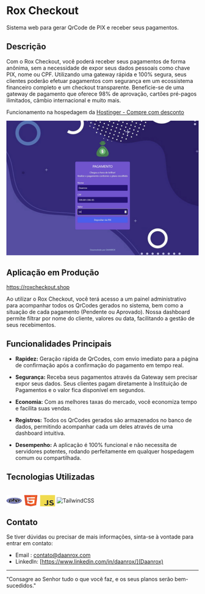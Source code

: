 # Rox Checkout
Sistema web para gerar QrCode de PIX e receber seus pagamentos.


## Descrição
Com o Rox Checkout, você poderá receber seus pagamentos de forma anônima, sem a necessidade de expor seus dados pessoais como chave PIX, nome ou CPF. Utilizando uma gateway rápida e 100% segura, seus clientes poderão efetuar pagamentos com segurança em um ecossistema financeiro completo e um checkout transparente. Beneficie-se de uma gateway de pagamento que oferece 98% de aprovação, cartões pré-pagos ilimitados, câmbio internacional e muito mais.

Funcionamento na hospedagem da [Hostinger - Compre com desconto](https://hostinger.com.br?REFERRALCODE=1DANIEL1306)

![Rox Checkout Example](/front_gif.gif)

## Aplicação em Produção
<a href="https://roxcheckout.shop" target="_blank">https://roxcheckout.shop</a>

Ao utilizar o Rox Checkout, você terá acesso a um painel administrativo para acompanhar todos os QrCodes gerados no sistema, bem como a situação de cada pagamento (Pendente ou Aprovado). Nossa dashboard permite filtrar por nome do cliente, valores ou data, facilitando a gestão de seus recebimentos.

## Funcionalidades Principais

- **Rapidez:** Geração rápida de QrCodes, com envio imediato para a página de confirmação após a confirmação do pagamento em tempo real.

- **Segurança:** Receba seus pagamentos através da Gateway sem precisar expor seus dados. Seus clientes pagam diretamente à Instituição de Pagamentos e o valor fica disponível em segundos.

- **Economia:** Com as melhores taxas do mercado, você economiza tempo e facilita suas vendas.

- **Registros:** Todos os QrCodes gerados são armazenados no banco de dados, permitindo acompanhar cada um deles através de uma dashboard intuitiva.

- **Desempenho:** A aplicação é 100% funcional e não necessita de servidores potentes, rodando perfeitamente em qualquer hospedagem comum ou compartilhada.


## Tecnologias Utilizadas

<div style="display: inline_block"><br>
  <img align="center" alt="PHP" height="30" width="40" src="https://raw.githubusercontent.com/devicons/devicon/master/icons/php/php-original.svg">
  <img align="center" alt="HTML5" height="30" width="40" src="https://raw.githubusercontent.com/devicons/devicon/master/icons/html5/html5-original.svg">
  <img align="center" alt="JavaScript" height="30" width="40" src="https://raw.githubusercontent.com/devicons/devicon/master/icons/javascript/javascript-original.svg">
  <img align="center" alt="TailwindCSS" height="30" width="80" src="https://v1.tailwindcss.com/_next/static/media/tailwind-ui-logo-on-dark.e075f076d1193a2062dc60571c75a1d2.svg">
</div>



## Contato
Se tiver dúvidas ou precisar de mais informações, sinta-se à vontade para entrar em contato:
- Email : [contato@daanrox.com](mailto:contato@daanrox.com)
- LinkedIn: [https://www.linkedin.com/in/daanrox/](Daanrox)

--- 

"Consagre ao Senhor tudo o que você faz, e os seus planos serão bem-sucedidos."
